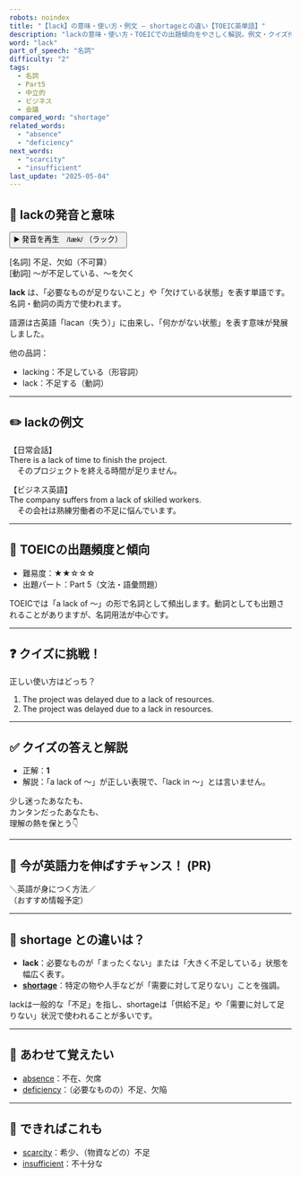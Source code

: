 ```yaml
---
robots: noindex
title: "【lack】の意味・使い方・例文 ― shortageとの違い【TOEIC英単語】"
description: "lackの意味・使い方・TOEICでの出題傾向をやさしく解説。例文・クイズ付きでshortageとの違いもわかりやすく学べます。"
word: "lack"
part_of_speech: "名詞"
difficulty: "2"
tags:
  - 名詞
  - Part5
  - 中立的
  - ビジネス
  - 会議
compared_word: "shortage"
related_words:
  - "absence"
  - "deficiency"
next_words:
  - "scarcity"
  - "insufficient"
last_update: "2025-05-04"
---
```


## 🔰 lackの発音と意味

<button class="play-audio" onclick="playTTS('lack')">
  <span class="play-audio-main">
    ▶️ 発音を再生　/læk/
  </span>
  <span class="play-audio-sub">
    （ラック）
  </span>
</button>

[名詞] 不足、欠如（不可算）  
[動詞] ～が不足している、～を欠く

**lack** は、「必要なものが足りないこと」や「欠けている状態」を表す単語です。名詞・動詞の両方で使われます。

語源は古英語「lacan（失う）」に由来し、「何かがない状態」を表す意味が発展しました。

他の品詞：  
- lacking：不足している（形容詞）
- lack：不足する（動詞）

---

## ✏️ lackの例文

【日常会話】  
There is a lack of time to finish the project.  
　そのプロジェクトを終える時間が足りません。

【ビジネス英語】  
The company suffers from a lack of skilled workers.  
　その会社は熟練労働者の不足に悩んでいます。

---

## 🎯 TOEICの出題頻度と傾向

- 難易度：★★☆☆☆
- 出題パート：Part 5（文法・語彙問題）

TOEICでは「a lack of ～」の形で名詞として頻出します。動詞としても出題されることがありますが、名詞用法が中心です。

---

## ❓ クイズに挑戦！

正しい使い方はどっち？

1. The project was delayed due to a lack of resources.  
2. The project was delayed due to a lack in resources.

---

## ✅ クイズの答えと解説

- 正解：**1**
- 解説：「a lack of ～」が正しい表現で、「lack in ～」とは言いません。

少し迷ったあなたも、  
カンタンだったあなたも、  
理解の熱を保とう👇️

---

## 🚀 今が英語力を伸ばすチャンス！ (PR)

<div class="info-center">
＼英語が身につく方法／<br>  
（おすすめ情報予定）
</div>

---

## 🤔  shortage との違いは？

- **lack**：必要なものが「まったくない」または「大きく不足している」状態を幅広く表す。
- **[shortage](/word/shortage)**：特定の物や人手などが「需要に対して足りない」ことを強調。

lackは一般的な「不足」を指し、shortageは「供給不足」や「需要に対して足りない」状況で使われることが多いです。

---

## 🧩 あわせて覚えたい

- [absence](/word/absence)：不在、欠席
- [deficiency](/word/deficiency)：（必要なものの）不足、欠陥

---

## 📖 できればこれも

- [scarcity](/word/scarcity)：希少、（物資などの）不足
- [insufficient](/word/insufficient)：不十分な

<!-- cvid: aid46_bid00 -->
